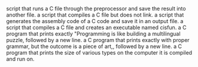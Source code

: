  script that runs a C file through the preprocessor and save the result into another file.
  a script that compiles a C file but does not link.
  a script that generates the assembly code of a C code and save it in an output file.
  a script that compiles a C file and creates an executable named cisfun.
  a C program that prints exactly "Programming is like building a multilingual puzzle, followed by a new line.
  a C program that prints exactly with proper grammar, but the outcome is a piece of art,, followed by a new line.
  a C program that prints the size of various types on the computer it is compiled and run on.
